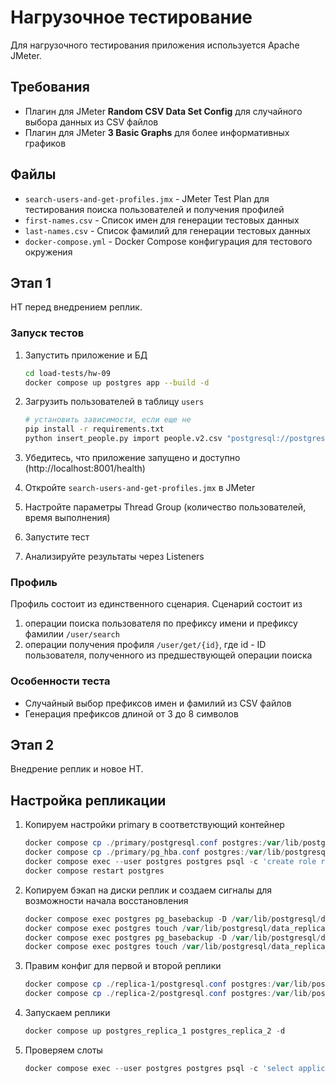 # Нагрузочное тестирование

Для нагрузочного тестирования приложения используется Apache JMeter.

## Требования

- Плагин для JMeter **Random CSV Data Set Config** для случайного выбора данных из CSV файлов
- Плагин для JMeter **3 Basic Graphs** для более информативных графиков

## Файлы

- `search-users-and-get-profiles.jmx` - JMeter Test Plan для тестирования поиска пользователей и получения профилей
- `first-names.csv` - Список имен для генерации тестовых данных
- `last-names.csv` - Список фамилий для генерации тестовых данных
- `docker-compose.yml` - Docker Compose конфигурация для тестового окружения

## Этап 1

НТ перед внедрением реплик.

### Запуск тестов

1. Запустить приложение и БД

    ```bash
    cd load-tests/hw-09
    docker compose up postgres app --build -d
    ```
1. Загрузить пользователей в таблицу `users`

    ```bash
    # установить зависимости, если еще не
    pip install -r requirements.txt
    python insert_people.py import people.v2.csv "postgresql://postgres:password@localhost:5433/app_db"
    ```

1. Убедитесь, что приложение запущено и доступно (http://localhost:8001/health)
1. Откройте `search-users-and-get-profiles.jmx` в JMeter
1. Настройте параметры Thread Group (количество пользователей, время выполнения)
1. Запустите тест
1. Анализируйте результаты через Listeners

### Профиль

Профиль состоит из единственного сценария. Сценарий состоит из 
1. операции поиска пользователя по префиксу имени и префиксу фамилии `/user/search`
2. операции получения профиля `/user/get/{id}`, где id - ID пользователя, полученного из предшествующей операции поиска

### Особенности теста

- Случайный выбор префиксов имен и фамилий из CSV файлов
- Генерация префиксов длиной от 3 до 8 символов

## Этап 2

Внедрение реплик и новое НТ.

## Настройка репликации

1. Копируем настройки primary в соответствующий контейнер

    ```powershell
    docker compose cp ./primary/postgresql.conf postgres:/var/lib/postgresql/data/
    docker compose cp ./primary/pg_hba.conf postgres:/var/lib/postgresql/data/
    docker compose exec --user postgres postgres psql -c 'create role replicator with login replication password ''pass'';'
    docker compose restart postgres
    ```

1. Копируем бэкап на диски реплик и создаем сигналы для возможности начала восстановления

    ```powershell
    docker compose exec postgres pg_basebackup -D /var/lib/postgresql/data_replica_1/ -U replicator -v -P --wal-method=stream
    docker compose exec postgres touch /var/lib/postgresql/data_replica_1/standby.signal
    docker compose exec postgres pg_basebackup -D /var/lib/postgresql/data_replica_2/ -U replicator -v -P --wal-method=stream
    docker compose exec postgres touch /var/lib/postgresql/data_replica_2/standby.signal
    ```

1. Правим конфиг для первой и второй реплики

    ```powershell
    docker compose cp ./replica-1/postgresql.conf postgres:/var/lib/postgresql/data_replica_1/
    docker compose cp ./replica-2/postgresql.conf postgres:/var/lib/postgresql/data_replica_2/
    ```

1. Запускаем реплики

    ```powershell
    docker compose up postgres_replica_1 postgres_replica_2 -d
    ```

1. Проверяем слоты

    ```powershell
    docker compose exec --user postgres postgres psql -c 'select application_name, sync_state from pg_stat_replication;'
    ```

